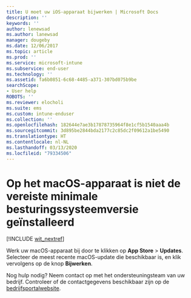 ```yaml
---
title: U moet uw iOS-apparaat bijwerken | Microsoft Docs
description: ''
keywords: ''
author: lenewsad
ms.author: lanewsad
manager: dougeby
ms.date: 12/06/2017
ms.topic: article
ms.prod: ''
ms.service: microsoft-intune
ms.subservice: end-user
ms.technology: ''
ms.assetid: fa6b0851-6c68-4485-a371-307bd075b9be
searchScope:
- User help
ROBOTS: ''
ms.reviewer: elocholi
ms.suite: ems
ms.custom: intune-enduser
ms.collection: ''
ms.openlocfilehash: 182644e7ae3b17878735964f8e1cf5b1540aaa4b
ms.sourcegitcommit: 3d895be2844bda2177c2c85dc2f09612a1be5490
ms.translationtype: HT
ms.contentlocale: nl-NL
ms.lasthandoff: 03/13/2020
ms.locfileid: "79334506"
---
```

# <a name="your-macos-device-doesnt-have-the-required-minimum-operating-system-version"></a>Op het macOS-apparaat is niet de vereiste minimale besturingssysteemversie geïnstalleerd

[!INCLUDE [wit_nextref](includes/end-user-os-update-guidance.md)]

Werk uw macOS-apparaat bij door te klikken op **App Store** > **Updates**. Selecteer de meest recente macOS-update die beschikbaar is, en klik vervolgens op de knop **Bijwerken**.

Nog hulp nodig? Neem contact op met het ondersteuningsteam van uw bedrijf. Controleer of de contactgegevens beschikbaar zijn op de [bedrijfsportalwebsite](https://go.microsoft.com/fwlink/?linkid=2010980).

